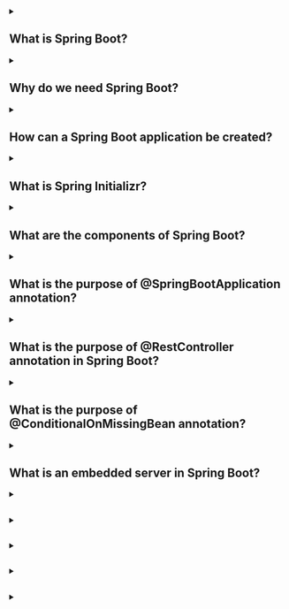 <details><summary>

## What is Spring Boot?
</summary>
Spring Boot is an open-source Java-based framework that simplifies the development of standalone, production-grade applications. It is a part of the broader Spring Framework ecosystem, designed to provide a streamlined way to create Java applications with minimal configuration and boilerplate code.

Spring Boot aims to address the complexity often associated with setting up and configuring Spring-based applications. It adopts an opinionated approach by providing defaults and auto-configuration, allowing developers to quickly build applications with sensible defaults while still retaining the flexibility to customize and override configurations when needed.

Key features and benefits of Spring Boot include:

**1. Auto-configuration:** Spring Boot automatically configures the application based on classpath dependencies and sensible defaults, reducing the need for manual configuration.

**2. Standalone applications:** Spring Boot applications are self-contained and can be deployed as standalone JAR files, which simplifies deployment and eliminates the need for setting up complex application servers.

**3. Embedded web servers:** Spring Boot provides support for embedding servlet containers like Apache Tomcat, Jetty, or Undertow, allowing developers to create web applications without the need for deploying them on a separate server.

**4. Dependency management:** Spring Boot manages dependencies for you, ensuring compatibility and reducing conflicts by providing a curated list of compatible versions for popular libraries.

**5. Actuator:** Spring Boot Actuator is a module that provides production-ready features for monitoring and managing applications, including health checks, metrics, and management endpoints.

**6. Developer tools:** Spring Boot offers a set of development tools that enhance productivity, such as automatic application restart, live reloading of changes, and detailed error reporting.

Overall, Spring Boot simplifies the development process, improves productivity, and promotes best practices for building Java applications. It has gained significant popularity due to its ease of use and extensive ecosystem support, making it a preferred choice for developing microservices, web applications, and RESTful APIs in the Java ecosystem.
</details>
<details><summary>

## Why do we need Spring Boot?
</summary>
We need Spring Boot because it simplifies the development of Java applications by providing defaults, auto-configuration, and an opinionated approach. It reduces the complexity of setting up and configuring Spring applications, allows for standalone deployment, and offers features like embedded web servers, dependency management, and developer tools. Overall, Spring Boot enhances productivity, promotes best practices, and is widely used for developing microservices, web applications, and RESTful APIs in the Java ecosystem.
</details>
<details><summary>

## How can a Spring Boot application be created?
</summary>
To create a Spring Boot application, you can follow these steps:

**1. Set up your development environment:** Ensure that you have Java Development Kit (JDK) installed on your system. You can download and install the latest JDK version from the Oracle or OpenJDK website. Additionally, you will need a compatible Integrated Development Environment (IDE) such as IntelliJ IDEA, Eclipse, or Spring Tool Suite (STS).

**2. Choose a build tool:** Spring Boot supports popular build tools like Apache Maven and Gradle. Choose either Maven or Gradle based on your preference and familiarity.

**3. Create a new project:** Use your chosen build tool to create a new project. If you're using Maven, you can use the Maven archetype spring-boot-starter-parent as a base for your project. Alternatively, you can use the Spring Initializr web tool (start.spring.io) to generate a project structure with predefined dependencies.

**4. Configure your project:** Open the project in your IDE and configure any additional dependencies or plugins you may require. For example, if you're building a web application, you would include the spring-boot-starter-web dependency.

**5. Create application entry point:** In your project, create a Java class with a main method. Annotate the class with @SpringBootApplication, which combines several Spring annotations into one. This class will serve as the entry point for your Spring Boot application.

**6. Implement your application logic:** Start developing your application by creating controllers, services, repositories, and other components as per your requirements. Use Spring annotations such as @Controller, @Service, and @Repository to define these components and enable Spring's dependency injection.

**7. Run the application:** Once you have implemented your application logic, you can run the Spring Boot application. You can run it directly from your IDE by executing the main method in your entry point class. Alternatively, you can build an executable JAR file using your build tool and run it using the command-line interface.

**8. Verify the application:** After the application starts, you can access it through the specified HTTP endpoints or by visiting the defined URLs in a web browser. You can also use tools like Postman to test your RESTful APIs.

This is a basic outline of creating a Spring Boot application. You can explore additional features and functionalities provided by Spring Boot, such as database integration, security, and caching, to enhance your application further. The official Spring Boot documentation provides comprehensive guides and examples for building different types of applications.
</details>
<details><summary>

## What is Spring Initializr?
</summary>
Spring Initializr is a web-based tool provided by the Spring team that helps in creating and generating the initial structure of a new Spring Boot project. It offers a user-friendly interface where developers can specify project metadata, dependencies, and settings, and then generates a project skeleton with the necessary files and configurations.

Key features of Spring Initializr include:

**1. Project setup:** Developers can select the project's build tool (Maven or Gradle), programming language (Java or Kotlin), and Spring Boot version. They can also provide additional project metadata like group and artifact names.

**2. Dependency selection:** Spring Initializr provides a list of commonly used dependencies and starters. Developers can choose the dependencies they require for their project, such as web, data, security, testing, and more. These dependencies are automatically added to the project's configuration files and build files.

**3. Customization options:** Developers can further customize their project by enabling or disabling specific features and configurations. For example, they can choose the packaging type (JAR or WAR), Java version compatibility, and language-specific settings for Kotlin projects.

**4. Download project skeleton:** Once all the necessary selections are made, Spring Initializr generates a project structure and configuration files based on the selected options. Developers can then download the generated project as a ZIP file and import it into their preferred IDE for further development.

Spring Initializr provides an easy and standardized way to bootstrap new Spring Boot projects by eliminating the need to manually set up the project structure, dependencies, and initial configurations. It ensures that developers start with a solid foundation and can quickly get up and running with their Spring Boot applications.
</details>
<details><summary>

## What are the components of Spring Boot?
</summary>
The components of Spring Boot include:

**1. Spring Boot Starter:** Starter dependencies are a set of curated dependencies that provide a specific functionality or feature to a Spring Boot application. They simplify dependency management by bringing in all the required dependencies and configurations for a particular feature, such as web, data access, security, testing, etc.

**2. Auto-configuration:** Spring Boot's auto-configuration feature automatically configures the Spring application based on the classpath dependencies and sensible defaults. It analyzes the project's dependencies and sets up the necessary configurations, eliminating the need for manual configuration.

**3. Spring Boot Actuator:** Spring Boot Actuator provides production-ready features for monitoring and managing applications. It includes endpoints for health checks, metrics, logging, auditing, and other management operations. Actuator helps in monitoring and maintaining the application in a production environment.

**4. Spring Boot CLI:** The Spring Boot Command-Line Interface (CLI) allows developers to quickly create and prototype Spring Boot applications using a command-line tool. It provides a faster way to develop and test Spring Boot applications without requiring the overhead of a full-fledged IDE.

**5. Embedded web servers:** Spring Boot supports embedding servlet containers like Apache Tomcat, Jetty, and Undertow directly into the application. This allows developers to create standalone web applications that can be run without the need for deploying them on a separate web server.

**6. DevTools:** Spring Boot DevTools is a set of development tools that enhance productivity during the development process. It provides features like automatic application restart, live reloading of changes, and detailed error reporting, improving the developer's experience and speeding up the development cycle.

These components work together to simplify the development process, promote best practices, and enable rapid application development with Spring Boot. They provide a comprehensive framework for building production-grade Java applications with minimal configuration and boilerplate code.
</details>
<details><summary>

## What is the purpose of @SpringBootApplication annotation?
</summary>

The **@SpringBootApplication** annotation is a combination of three annotations: **@Configuration**, **@EnableAutoConfiguration**, and **@ComponentScan**. It is a convenience annotation provided by Spring Boot to simplify the configuration of a Spring application.

The purpose of the **@SpringBootApplication** annotation is to mark the main class of a Spring Boot application. By applying this annotation to a class, it performs the following tasks:

**1. @Configuration:** The **@Configuration** annotation indicates that the class is a source of bean definitions. It allows the class to define and configure beans in the application context. In the case of **@SpringBootApplication**, it implicitly declares the class as a configuration class, providing bean definition capabilities.

**2. @EnableAutoConfiguration:** The **@EnableAutoConfiguration** annotation enables Spring Boot's auto-configuration feature. It automatically configures the Spring application based on the classpath dependencies and sensible defaults. It analyzes the project's dependencies, detects the available configurations, and applies the necessary configurations for the application to function correctly.

**3. @ComponentScan:** The **@ComponentScan** annotation enables component scanning in the application. It instructs Spring to scan and detect components such as controllers, services, repositories, and other Spring-managed beans within specific packages. By default, it scans the package where the **@SpringBootApplication** class is located and its sub-packages.

In summary, the **@SpringBootApplication** annotation serves as the entry point and configuration class for a Spring Boot application. It combines the functionality of **@Configuration**, **@EnableAutoConfiguration**, and **@ComponentScan** to simplify the setup and configuration of a Spring application. By applying this single annotation, developers can start building a Spring Boot application with sensible defaults and auto-configuration, reducing the need for manual configuration.
</details>
<details><summary>

## What is the purpose of @RestController annotation in Spring Boot?
</summary>

The **@RestController** annotation is a specialized version of the **@Controller** annotation in Spring Boot. It is used to mark a class as a RESTful controller, specifically designed for building RESTful web services or APIs.

The purpose of the **@RestController** annotation is to combine the functionality of **@Controller** and **@ResponseBody**. By applying the **@RestController** annotation to a class, it indicates that the class is responsible for handling incoming HTTP requests and returning the response in a format suitable for RESTful APIs (usually JSON or XML).

Key features and purposes of the **@RestController** annotation include:

**1. Request handling:** The **@RestController** annotation enables the class to handle HTTP requests and map them to specific methods. Methods within the class are typically annotated with **@RequestMapping**, **@GetMapping**, **@PostMapping**, etc., to specify the URL mapping and HTTP methods they handle.

**2. Response formatting:** The **@RestController** annotation combines the functionality of **@Controller** and **@ResponseBody**. It eliminates the need to annotate individual methods with **@ResponseBody** as it indicates that the return value of the methods should be serialized and returned directly in the response body. By default, the response is serialized as JSON, but it can be customized to support other formats like XML.

**3. RESTful API development:** The primary purpose of the **@RestController** annotation is to facilitate the development of RESTful APIs. It provides a convenient and streamlined way to create endpoints that respond to HTTP requests, handle data input and output, and communicate using the HTTP protocol.

**4. Simplified configuration:** Using **@RestController** in Spring Boot eliminates the need for additional configuration, such as specifying a view resolver, as it automatically configures the class to handle RESTful requests and format the responses accordingly.

In summary, the **@RestController** annotation in Spring Boot simplifies the development of RESTful APIs by combining the **@Controller** and **@ResponseBody** annotations. It enables the class to handle HTTP requests, automatically serializes the return values to the appropriate format (e.g., JSON), and eliminates the need for additional configuration.
</details>
<details><summary>

## What is the purpose of @ConditionalOnMissingBean annotation?
</summary>

The purpose of the **@ConditionalOnMissingBean** annotation is to conditionally enable a bean definition based on the absence of a specific bean in the Spring application context. If the specified bean does not exist, the annotated bean definition will be created and added to the context. However, if the specified bean already exists, the annotated bean definition will not be created.

In short, **@ConditionalOnMissingBean** allows conditional bean creation based on the absence of a specific bean.
</details>
<details><summary>

## What is an embedded server in Spring Boot?
</summary>
An embedded server in Spring Boot refers to the capability of running a web server directly within the Spring Boot application itself. Instead of deploying the application to an external server like Apache Tomcat or Jetty, Spring Boot provides the option to include an embedded server within the application, making it self-contained and independent of any external server installation.

The embedded server acts as a lightweight servlet container that can handle HTTP requests and serve web content. It eliminates the need for manual server setup, deployment, and configuration, simplifying the deployment process and making it easier to develop and deploy Spring Boot applications.

Spring Boot supports various embedded servers, including Tomcat, Jetty, and Undertow, among others. These servers are packaged as dependencies in the application, and the necessary configurations are automatically handled by Spring Boot's auto-configuration mechanism.

When a Spring Boot application is started, the embedded server starts along with it, listening for incoming HTTP requests. The application's controllers and request mappings are processed by the embedded server, allowing it to handle and respond to web requests without the need for an external server.

The use of an embedded server in Spring Boot provides benefits such as simplicity, portability, and ease of deployment. It allows developers to create self-contained, standalone applications that can be run with a simple command or by executing the main class. The embedded server capability is one of the key features that make Spring Boot an attractive framework for developing web applications and microservices.
</details>
<details><summary>

## 
</summary>

</details>
<details><summary>

## 
</summary>

</details>
<details><summary>

## 
</summary>

</details>
<details><summary>

## 
</summary>

</details>
<details><summary>

## 
</summary>

</details>